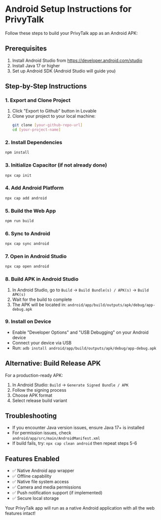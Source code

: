 
# Android Setup Instructions for PrivyTalk

Follow these steps to build your PrivyTalk app as an Android APK:

## Prerequisites
1. Install Android Studio from https://developer.android.com/studio
2. Install Java 17 or higher
3. Set up Android SDK (Android Studio will guide you)

## Step-by-Step Instructions

### 1. Export and Clone Project
1. Click "Export to Github" button in Lovable
2. Clone your project to your local machine:
   ```bash
   git clone [your-github-repo-url]
   cd [your-project-name]
   ```

### 2. Install Dependencies
```bash
npm install
```

### 3. Initialize Capacitor (if not already done)
```bash
npx cap init
```

### 4. Add Android Platform
```bash
npx cap add android
```

### 5. Build the Web App
```bash
npm run build
```

### 6. Sync to Android
```bash
npx cap sync android
```

### 7. Open in Android Studio
```bash
npx cap open android
```

### 8. Build APK in Android Studio
1. In Android Studio, go to `Build` → `Build Bundle(s) / APK(s)` → `Build APK(s)`
2. Wait for the build to complete
3. The APK will be located in: `android/app/build/outputs/apk/debug/app-debug.apk`

### 9. Install on Device
- Enable "Developer Options" and "USB Debugging" on your Android device
- Connect your device via USB
- Run: `adb install android/app/build/outputs/apk/debug/app-debug.apk`

## Alternative: Build Release APK
For a production-ready APK:
1. In Android Studio: `Build` → `Generate Signed Bundle / APK`
2. Follow the signing process
3. Choose APK format
4. Select release build variant

## Troubleshooting
- If you encounter Java version issues, ensure Java 17+ is installed
- For permission issues, check `android/app/src/main/AndroidManifest.xml`
- If build fails, try: `npx cap clean android` then repeat steps 5-6

## Features Enabled
- ✅ Native Android app wrapper
- ✅ Offline capability
- ✅ Native file system access
- ✅ Camera and media permissions
- ✅ Push notification support (if implemented)
- ✅ Secure local storage

Your PrivyTalk app will run as a native Android application with all the web features intact!
